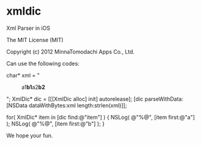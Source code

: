 xmldic
======

Xml Parser in iOS

The MIT License (MIT)

Copyright (c) 2012 MinnaTomodachi Apps Co., Ltd.

Can use the following codes:

  char*   xml = "<menu><item><a>a1</a><b>b1</b></item><item><a>a2</a><b>b2</b></item></menu>";
  XmlDic* dic = [[[XmlDic alloc] init] autorelease];
  [dic parseWithData:[NSData dataWithBytes:xml length:strlen(xml)]];

  for( XmlDic* item in [dic find:@"item"] )
  {
      NSLog( @"%@", [item first:@"a"] );
      NSLog( @"%@", [item first:@"b"] );
  }

We hope your fun.